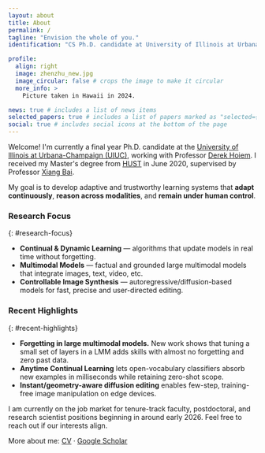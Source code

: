 ```yaml
---
layout: about
title: About
permalink: /
tagline: "Envision the whole of you."
identification: "CS Ph.D. candidate at University of Illinois at Urbana-Champaign (UIUC)."

profile:
  align: right
  image: zhenzhu_new.jpg
  image_circular: false # crops the image to make it circular
  more_info: >
    Picture taken in Hawaii in 2024.

news: true # includes a list of news items
selected_papers: true # includes a list of papers marked as "selected={true}"
social: true # includes social icons at the bottom of the page
---
```


Welcome! I'm currently a final year Ph.D. candidate at the [University of Illinois at Urbana-Champaign (UIUC)](https://illinois.edu/), working with Professor [Derek Hoiem](https://dhoiem.cs.illinois.edu/). I received my Master's degree from [HUST](http://english.hust.edu.cn/) in June 2020, supervised by Professor [Xiang Bai](https://xbai.vlrlab.net). 

<!-- Prior to that, I obtained my Bachelor's degree from the School of Computer Science and Technology, HUST in 2017.  -->

<!-- My research lies at the intersection of  -->
<!-- <b>continual and dynamic learning</b>, <b>multimodal learning</b>, and  -->
<!-- <b>controllable image synthesis</b>.  -->
My goal is to develop adaptive and trustworthy learning systems that **adapt continuously**, **reason across modalities**, and **remain under human control**.

### Research Focus
{: #research-focus}
- **Continual & Dynamic Learning** — algorithms that update models in real time without forgetting.  
- **Multimodal Models** — factual and grounded large multimodal models that integrate images, text, video, etc.  
- **Controllable Image Synthesis** — autoregressive/diffusion-based models for fast, precise and user-directed editing.

### Recent Highlights
{: #recent-highlights}
- **Forgetting in large multimodal models.** New work shows that tuning a small set of layers in a LMM adds skills with almost no forgetting and zero past data.
- **Anytime Continual Learning** lets open-vocabulary classifiers absorb new examples in milliseconds while retaining zero-shot scope.
- **Instant/geometry-aware diffusion editing** enables few-step, training-free image manipulation on edge devices.  


<!-- <span style="font-weight: 300; font-size: 1.1em;">My current research interests include creating <b>efficient and dynamic learning systems</b>, <b>vision-language models</b>, <b>generative models</b>, and more.</span> -->

<!-- **This is my final year of Ph.D. study. I am currently on the job market, seeking mostly PostDocs or suitable faculty positions starting in Fall 2025.** If you find my research interests and background align with potential opportunities, or if you'd like to discuss collaborations, please don't hesitate to reach out to me via email. I'm excited about the prospect of contributing to academic institutions and fostering innovative research in cognitive science, computer vision and robotics. -->

<!-- <span style="font-weight: 300; font-size: 1.1em;">If you find my research interests and background align with potential collaboration opportunities, please don't hesitate to reach out to me via email. </span>  -->

<!-- I'm excited about connecting with people and fostering innovative research especially in interdisciplinary fields such as <b>computer vision</b>, <b>cognitive science</b>, and <b>robotics</b>. -->

I am currently on the job market for tenure-track faculty, postdoctoral, and research scientist positions beginning in around early 2026. Feel free to reach out if our interests align.

More about me: [CV](https://drive.google.com/file/d/1wdcrFzYb90GNO4r5h2yNIT-63YO5kWVZ/view?usp=share_link) · [Google Scholar](https://scholar.google.com/citations?user=nD6_ot4AAAAJ)
